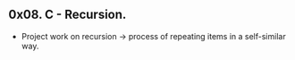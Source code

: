 ## 0x08. C - Recursion.
* Project work on recursion -> process of repeating items in a self-similar way.
